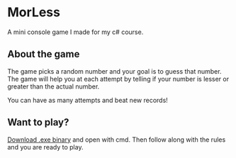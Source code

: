 # MorLess

A mini console game I made for my c# course.

## About the game

The game picks a random number and your goal is to guess that number. The game will help you at each attempt by telling if your number is lesser or greater than the actual number.

You can have as many attempts and beat new records!

## Want to play?

[Download .exe binary](https://github.com/Rmihaja/MorLess/releases/download/v1.0.0/MorLess-v1.0.0.exe) and open with cmd. Then follow along with the rules and you are ready to play.
